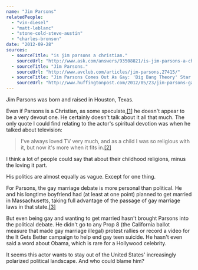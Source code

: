 ```yaml
---
name: "Jim Parsons"
relatedPeople:
  - "vin-diesel"
  - "matt-leblanc"
  - "stone-cold-steve-austin"
  - "charles-bronson"
date: "2012-09-28"
sources:
  - sourceTitle: "is jim parsons a christian."
    sourceUrl: "http://www.ask.com/answers/93508821/is-jim-parsons-a-christian"
  - sourceTitle: "Jim Parsons."
    sourceUrl: "http://www.avclub.com/articles/jim-parsons,27415/"
  - sourceTitle: "Jim Parsons Comes Out As Gay: 'Big Bang Theory' Star's Sexuality Officially Revealed In New York Times."
    sourceUrl: "http://www.huffingtonpost.com/2012/05/23/jim-parsons-gay-big-bang-theory-star_n_1539988.html"
---
```


Jim Parsons was born and raised in Houston, Texas.

Even if Parsons is a Christian, as some speculate,<a class="source-citation" href="http://www.ask.com/answers/93508821/is-jim-parsons-a-christian" title="is jim parsons a christian.">[1]</a> he doesn't appear to be a very devout one. He certainly doesn't talk about it all that much. The only quote I could find relating to the actor's spiritual devotion was when he talked about television:

>I've always loved TV very much, and as a child I was so religious with it, but now it's more when it fits in.<a class="source-citation" href="http://www.avclub.com/articles/jim-parsons,27415/" title="Jim Parsons.">[2]</a>

I think a lot of people could say that about their childhood religions, minus the loving it part.

His politics are almost equally as vague. Except for one thing.

For Parsons, the gay marriage debate is more personal than political. He and his longtime boyfriend had (at least at one point) planned to get married in Massachusetts, taking full advantage of the passage of gay marriage laws in that state.<a class="source-citation" href="http://www.huffingtonpost.com/2012/05/23/jim-parsons-gay-big-bang-theory-star_n_1539988.html" title="Jim Parsons Comes Out As Gay: &apos;Big Bang Theory&apos; Star&apos;s Sexuality Officially Revealed In New York Times.">[3]</a>

But even being gay and wanting to get married hasn't brought Parsons into the political debate. He didn't go to any Prop 8 (the California ballot measure that made gay marriage illegal) protest rallies or record a video for the It Gets Better campaign to help end gay teen suicide. He hasn't even said a word about Obama, which is rare for a Hollywood celebrity.

It seems this actor wants to stay out of the United States' increasingly polarized political landscape. And who could blame him?